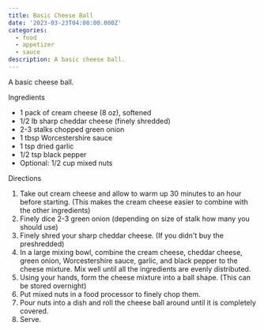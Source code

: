 ```yaml
---
title: Basic Cheese Ball
date: '2023-03-23T04:00:00.000Z'
categories:
  - food
  - appetizer
  - sauce
description: A basic cheese ball.
---
```

A basic cheese ball.

Ingredients
* 1 pack of cream cheese (8 oz), softened
* 1/2 lb sharp cheddar cheese (finely shredded)
* 2-3 stalks chopped green onion
* 1 tbsp Worcestershire sauce
* 1 tsp dried garlic
* 1/2 tsp black pepper
* Optional: 1/2 cup mixed nuts

Directions

1. Take out cream cheese and allow to warm up 30 minutes to an hour before starting. (This makes the cream cheese easier to combine with the other ingredients)
2. Finely dice 2-3 green onion (depending on size of stalk how many you should use)
3. Finely shred your sharp cheddar cheese. (If you didn't buy the preshredded)
4. In a large mixing bowl, combine the cream cheese, cheddar cheese, green onion, Worcestershire sauce, garlic, and black pepper to the cheese mixture. Mix well until all the ingredients are evenly distributed.
5. Using your hands, form the cheese mixture into a ball shape. (This can be stored overnight)
6. Put mixed nuts in a food processor to finely chop them.
7. Pour nuts into a dish and roll the cheese ball around until it is completely covered. 
8. Serve.
